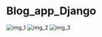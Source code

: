 # Blog_app_Django
![img_1](https://user-images.githubusercontent.com/43131080/127787920-638bf991-c395-4023-bb54-3e3f88a62f2a.png)
![img_2](https://user-images.githubusercontent.com/43131080/127787923-3ae51bfc-fdc9-4ece-89aa-751d02dd6386.png)
![img_3](https://user-images.githubusercontent.com/43131080/127787921-754c5159-f3d6-4784-9b09-ef036fb8f061.png)
